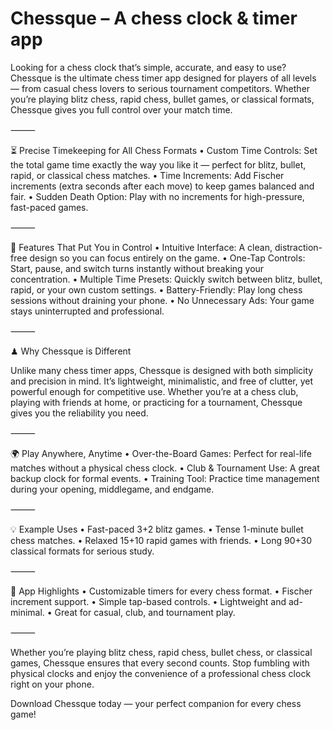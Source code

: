 <h1>Chessque – A chess clock & timer app</h1>

Looking for a chess clock that’s simple, accurate, and easy to use? Chessque is the ultimate chess timer app designed for players of all levels — from casual chess lovers to serious tournament competitors. Whether you’re playing blitz chess, rapid chess, bullet games, or classical formats, Chessque gives you full control over your match time.

⸻

⏳ Precise Timekeeping for All Chess Formats
	•	Custom Time Controls: Set the total game time exactly the way you like it — perfect for blitz, bullet, rapid, or classical chess matches.
	•	Time Increments: Add Fischer increments (extra seconds after each move) to keep games balanced and fair.
	•	Sudden Death Option: Play with no increments for high-pressure, fast-paced games.

⸻

🎯 Features That Put You in Control
	•	Intuitive Interface: A clean, distraction-free design so you can focus entirely on the game.
	•	One-Tap Controls: Start, pause, and switch turns instantly without breaking your concentration.
	•	Multiple Time Presets: Quickly switch between blitz, bullet, rapid, or your own custom settings.
	•	Battery-Friendly: Play long chess sessions without draining your phone.
	•	No Unnecessary Ads: Your game stays uninterrupted and professional.

⸻

♟ Why Chessque is Different

Unlike many chess timer apps, Chessque is designed with both simplicity and precision in mind. It’s lightweight, minimalistic, and free of clutter, yet powerful enough for competitive use. Whether you’re at a chess club, playing with friends at home, or practicing for a tournament, Chessque gives you the reliability you need.

⸻

🌍 Play Anywhere, Anytime
	•	Over-the-Board Games: Perfect for real-life matches without a physical chess clock.
	•	Club & Tournament Use: A great backup clock for formal events.
	•	Training Tool: Practice time management during your opening, middlegame, and endgame.

⸻

💡 Example Uses
	•	Fast-paced 3+2 blitz games.
	•	Tense 1-minute bullet chess matches.
	•	Relaxed 15+10 rapid games with friends.
	•	Long 90+30 classical formats for serious study.

⸻

📌 App Highlights
	•	Customizable timers for every chess format.
	•	Fischer increment support.
	•	Simple tap-based controls.
	•	Lightweight and ad-minimal.
	•	Great for casual, club, and tournament play.

⸻

Whether you’re playing blitz chess, rapid chess, bullet chess, or classical games, Chessque ensures that every second counts. Stop fumbling with physical clocks and enjoy the convenience of a professional chess clock right on your phone.

Download Chessque today — your perfect companion for every chess game!
